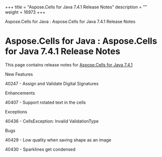 +++
title = "Aspose.Cells for Java 7.4.1 Release Notes" 
description = "" 
weight = 16973 
+++

Aspose.Cells for Java : Aspose.Cells for Java 7.4.1 Release Notes  

# Aspose.Cells for Java : Aspose.Cells for Java 7.4.1 Release Notes


This page contains release notes for [Aspose.Cells for Java 7.4.1](http://www.aspose.com/downloads/cells/java/new-releases/aspose.cells-for-java-7.4.1/)

New Features

40247 - Assign and Validate Digital Signatures

Enhancements

40407 - Support rotated text in the cells

Exceptions

40436 - CellsException: Invalid ValidationType

Bugs

40429 - Low quality when saving shape as an image

40430 - Sparklines get condensed

